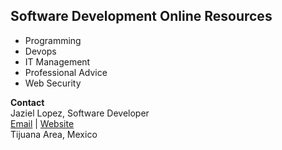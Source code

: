 ## Software Development Online Resources

* Programming
* Devops
* IT Management
* Professional Advice
* Web Security

<strong>Contact</strong><br/>
Jaziel Lopez, Software Developer <br/>
<a href="mailto:juan.jaziel@gmail.com">Email</a> | <a href="http://jlopez.mx" target="_new" title="Portfolio">Website</a><br/>
Tijuana Area, Mexico
